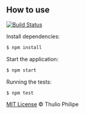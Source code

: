 ## How to use

[![Build Status](https://travis-ci.org/starkland/react.svg?branch=master)](https://travis-ci.org/starkland/react)

Install dependencies:

```bash
$ npm install
```

Start the application:

```bash
$ npm start
```

Running the tests:

```bash
$ npm test
```

[MIT License](https://thulioph.mit-license.org) © Thulio Philipe

